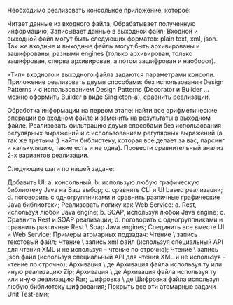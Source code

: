 Необходимо реализовать консольное приложение, которое:

Читает данные из входного файла;
Обрабатывает полученную информацию;
Записывает данные в выходной файл;
Входной и выходной файл могут быть следующих форматов: plain text, xml, json. 
Так же входные и выходные файлы могут быть архивированы и зашифрованы, разными engines (только архивирован, только зашифрован, сперва архивирован, а потом зашифрован и наоборот).

«Тип» входного и выходного файла задаются параметрами консоли. Приложение реализовать двумя способами: без использования Design Patterns и c использованием Design Patterns (Decorator и Builder … можно оформить Builder в виде Singleton-а), сравнить реализации.

Обработка информации на первом этапе: найти все арифметические операции во входном файле и заменить на результаты в выходном файле. Реализовать фильтрацию двумя способами без использования регулярных выражений и с использованием регулярных выражений (а так же третьим :) найти библиотеку, которая все делает за вас, парсинг и калькуляцию, такие есть и не одна). Провести сравнительный анализ 2-х вариантов реализации.

Следующие шаги по нашей задаче:

Добавить UI: a. консольный; b. использую любую графическую библиотеку Java на Ваш выбор; c. сравнить CLI и UI based реализации; d. поговорить с одногруппниками и сравнить различные графические Java библиотеки;
Реализовать логику как Web Service: a. Rest, используя любой Java engine; b. SOAP, используя любой Java engine; c. Сравнить Rest и SOAP реализации; d. поговорить с одногруппниками и сравнить различные Rest \ Soap Java engines;
Соединить все вместе UI и Web Service;
Примеры атомарных подзадач: 
Чтение \ запись текстовый файл; 
Чтение \ запись xml файл (используя специальный API для чтения XML и не используя – чтение по строчно); 
Чтение \ запись json файл (используя специальный API для чтения XML и не используя – чтение по строчно); 
Архивация \ де Архивация файла используя ту или иную реализацию Zip; 
Архивация \ де Архивация файла используя ту или иную реализацию Rar; 
Шифровка \ де Шифровка файла используя любую библиотеку шифрования; 
Покрыть все эти атомарные задачи Unit Test-ами;


